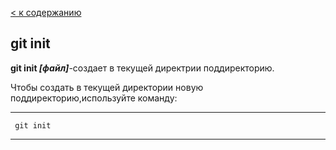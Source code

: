 [< к содержанию](./readme.md)

## git init

**git init *[файл]***-создает в текущей директрии поддиректорию.

Чтобы создать в текущей директории новую поддиректорию,используйте команду:


---
     git init
---
